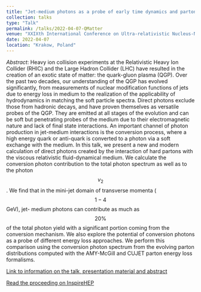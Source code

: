 ```yaml
---
title: "Jet-medium photons as a probe of early time dynamics and parton energy loss mechanisms"
collection: talks
type: "Talk"
permalink: /talks/2022-04-07-QMatter
venue: "XXIXth International Conference on Ultra-relativistic Nucleus-Nucleus Collisions"
date: 2022-04-07
location: "Krakow, Poland"
---
```


_Abstract_: Heavy ion collision experiments at the Relativistic Heavy Ion Collider (RHIC) and the Large Hadron Collider (LHC) have resulted in the creation of an exotic state of matter: the quark-gluon plasma (QGP). Over the past two decades, our understanding of the QGP has evolved significantly, from measurements of nuclear modification functions of jets due to energy loss in medium to the realization of the applicability of hydrodynamics in matching the soft particle spectra. Direct photons exclude those from hadronic decays, and have proven themselves as versatile probes of the QGP. They are emitted at all stages of the evolution and can be soft but penetrating probes of the medium due to their electromagnetic nature and lack of final state interactions. An important channel of photon production in jet-medium interactions is the conversion process, where a high energy quark or anti-quark is converted to a photon via a soft exchange with the medium. In this talk, we present a new and modern calculation of direct photons created by the interaction of hard partons with the viscous relativistic fluid-dynamical medium. We calculate the conversion photon contribution to the total photon spectrum as well as to the photon $$v_2$$. We find that in the mini-jet domain of transverse momenta ($$1-4$$ GeV), jet- medium photons can contribute as much as $$20\%$$ of the total photon yield with a significant portion coming from the conversion mechanism. We also explore the potential of conversion photons as a probe of different energy loss approaches. We perform this comparison using the conversion photon spectrum from the evolving parton distributions computed with the AMY-McGill and CUJET parton energy loss formalisms.

[Link to information on the talk, presentation material and abstract](https://indico.cern.ch/event/895086/contributions/4705762/)

[Read the proceeding on InspireHEP](https://inspirehep.net/literature/2126028)

